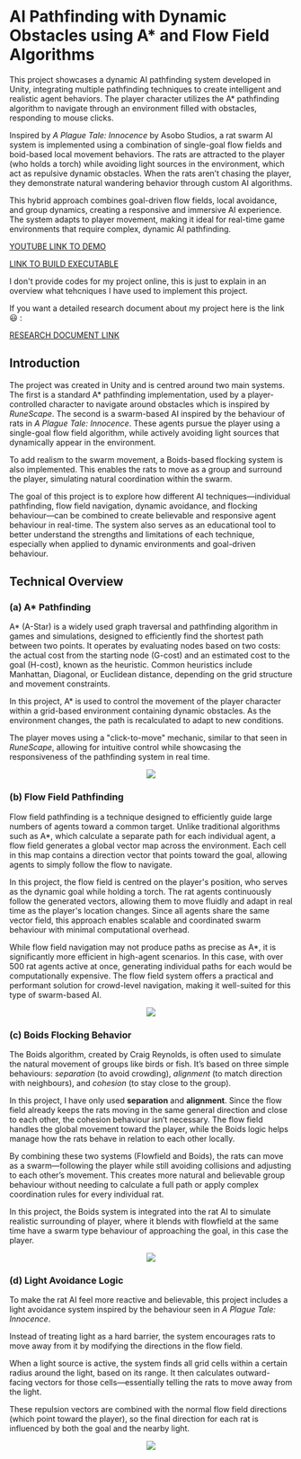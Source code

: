 # AI Pathfinding with Dynamic Obstacles using A* and Flow Field Algorithms

This project showcases a dynamic AI pathfinding system developed in Unity, integrating multiple pathfinding techniques to create intelligent and realistic agent behaviors. The player character utilizes the A* pathfinding algorithm to navigate through an environment filled with obstacles, responding to mouse clicks.

Inspired by _A Plague Tale: Innocence_ by Asobo Studios, a rat swarm AI system is implemented using a combination of single-goal flow fields and boid-based local movement behaviors. The rats are attracted to the player (who holds a torch) while avoiding light sources in the environment, which act as repulsive dynamic obstacles. When the rats aren’t chasing the player, they demonstrate natural wandering behavior through custom AI algorithms.

This hybrid approach combines goal-driven flow fields, local avoidance, and group dynamics, creating a responsive and immersive AI experience. The system adapts to player movement, making it ideal for real-time game environments that require complex, dynamic AI pathfinding.

[YOUTUBE LINK TO DEMO](https://youtu.be/Exb5lNoAV9Y?si=_Js-mx4dGaEeYzhg)


[LINK TO BUILD EXECUTABLE](https://drive.google.com/file/d/1vWgNkWoEk6IvHWHAB0tKlxFfcuJz4W2C/view?usp=sharing)

I don't provide codes for my project online, this is just to explain in an overview what tehcniques I have used to implement this project.

If you want a detailed research document about my project here is the link😃 : 

[RESEARCH DOCUMENT LINK](https://drive.google.com/file/d/1TlVQIUuwlZmjR6U94sHMhYoytrCQCGUg/view?usp=sharing) 



## Introduction
The project was created in Unity and is centred around two main systems. The first is a standard A* pathfinding implementation, used by a player-controlled character to navigate around obstacles which is inspired by _RuneScape_. The second is a swarm-based AI inspired by the behaviour of rats in _A Plague Tale: Innocence_. These agents pursue the player using a single-goal flow field algorithm, while actively avoiding light sources that dynamically appear in the environment.

To add realism to the swarm movement, a Boids-based flocking system is also implemented. This enables the rats to move as a group and surround the player, simulating natural coordination within the swarm.

The goal of this project is to explore how different AI techniques—individual pathfinding, flow field navigation, dynamic avoidance, and flocking behaviour—can be combined to create believable and responsive agent behaviour in real-time. The system also serves as an educational tool to better understand the strengths and limitations of each technique, especially when applied to dynamic environments and goal-driven behaviour.


## Technical Overview  

### (a) A* Pathfinding
A* (A-Star) is a widely used graph traversal and pathfinding algorithm in games and simulations, designed to efficiently find the shortest path between two points. It operates by evaluating nodes based on two costs: the actual cost from the starting node (G-cost) and an estimated cost to the goal (H-cost), known as the heuristic. Common heuristics include Manhattan, Diagonal, or Euclidean distance, depending on the grid structure and movement constraints.

In this project, A* is used to control the movement of the player character within a grid-based environment containing dynamic obstacles. As the environment changes, the path is recalculated to adapt to new conditions. 

The player moves using a "click-to-move" mechanic, similar to that seen in _RuneScape_, allowing for intuitive control while showcasing the responsiveness of the pathfinding system in real time.
<p align="center">
  <img src="https://github.com/user-attachments/assets/39628dac-b16c-4d96-8635-c908437d52d0">
</p>

### (b) Flow Field Pathfinding
Flow field pathfinding is a technique designed to efficiently guide large numbers of agents toward a common target. Unlike traditional algorithms such as A*, which calculate a separate path for each individual agent, a flow field generates a global vector map across the environment. Each cell in this map contains a direction vector that points toward the goal, allowing agents to simply follow the flow to navigate.

In this project, the flow field is centred on the player's position, who serves as the dynamic goal while holding a torch. The rat agents continuously follow the generated vectors, allowing them to move fluidly and adapt in real time as the player's location changes. Since all agents share the same vector field, this approach enables scalable and coordinated swarm behaviour with minimal computational overhead.

While flow field navigation may not produce paths as precise as A*, it is significantly more efficient in high-agent scenarios. In this case, with over 500 rat agents active at once, generating individual paths for each would be computationally expensive. The flow field system offers a practical and performant solution for crowd-level navigation, making it well-suited for this type of swarm-based AI.

<p align="center">
  <img src="https://github.com/user-attachments/assets/e6724abb-a8d4-427f-b61d-054ae71bd1fe">
</p>

### (c) Boids Flocking Behavior
The Boids algorithm, created by Craig Reynolds, is often used to simulate the natural movement of groups like birds or fish. It’s based on three simple behaviours: _separation_ (to avoid crowding), _alignment_ (to match direction with neighbours), and _cohesion_ (to stay close to the group).

In this project, I have only used **separation** and **alignment**. Since the flow field already keeps the rats moving in the same general direction and close to each other, the cohesion behaviour isn’t necessary. The flow field handles the global movement toward the player, while the Boids logic helps manage how the rats behave in relation to each other locally.

By combining these two systems (Flowfield and Boids), the rats can move as a swarm—following the player while still avoiding collisions and adjusting to each other’s movement. This creates more natural and believable group behaviour without needing to calculate a full path or apply complex coordination rules for every individual rat.

In this project, the Boids system is integrated into the rat AI to simulate realistic surrounding of player, where it blends with flowfield at the same time have a swarm type behaviour of approaching the goal, in this case the player. 

<p align="center">
  <img src="https://github.com/user-attachments/assets/0c308f6d-9b8f-4031-83d0-2b03ebd0a6f6">
</p>


### (d) Light Avoidance Logic
To make the rat AI feel more reactive and believable, this project includes a light avoidance system inspired by the behaviour seen in _A Plague Tale: Innocence_.

Instead of treating light as a hard barrier, the system encourages rats to move away from it by modifying the directions in the flow field.

When a light source is active, the system finds all grid cells within a certain radius around the light, based on its range. It then calculates outward-facing vectors for those cells—essentially telling the rats to move away from the light. 

These repulsion vectors are combined with the normal flow field directions (which point toward the player), so the final direction for each rat is influenced by both the goal and the nearby light.

<p align="center">
  <img src="https://github.com/user-attachments/assets/15471cd6-67c7-44b4-a015-fa01274e0b0e">
</p>



